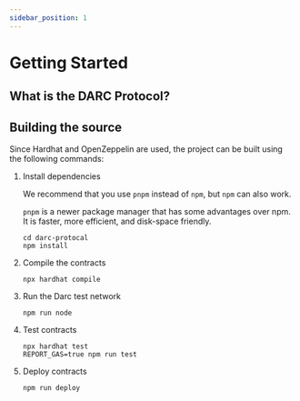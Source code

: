 ```yaml
---
sidebar_position: 1
---
```


# Getting Started

## What is the DARC Protocol?

## Building the source

Since Hardhat and OpenZeppelin are used, the project can be built using the following commands:

1. Install dependencies

   We recommend that you use `pnpm` instead of `npm`, but `npm` can also work.

   `pnpm` is a newer package manager that has some advantages over npm. It is faster, more efficient, and disk-space
   friendly.

    ```shell
    cd darc-protocal
    npm install
    ```

2. Compile the contracts

    ```shell
    npx hardhat compile
    ```

3. Run the Darc test network

    ```shell
    npm run node
    ```

4. Test contracts

    ```shell
    npx hardhat test
    REPORT_GAS=true npm run test
    ```

5. Deploy contracts

    ```shell
    npm run deploy
    ```